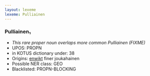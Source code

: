 ```yaml
---
layout: lexeme
lexeme: Pulliainen
---
```


###  Pulliainen₁

* _This rare proper noun overlaps more common *Pulliainen* (FIXME)_
* UPOS:  PROPN
* in KOTUS dictionary under:  38
* Origins: [enwikt](https://en.wiktionary.org/wiki/Pulliainen) finer joukahainen 
* Possible NER class:  GEO
* Blacklisted:  PROPN-BLOCKING

